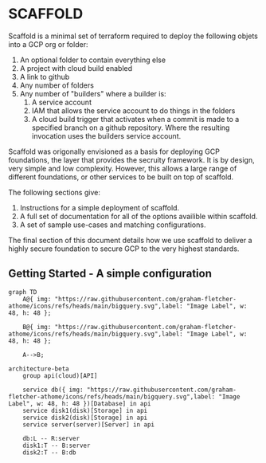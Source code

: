 # SCAFFOLD

Scaffold is a minimal set of terraform required to deploy the following objets into a GCP org or folder:
1. An optional folder to contain everything else
2. A project with cloud build enabled
3. A link to github
4. Any number of folders
5. Any number of "builders" where a builder is:
    1. A service account
    2. IAM that allows the service account to do things in the folders
    3. A cloud build trigger that activates when a commit is made to a 
       specified branch on a github repository. Where the resulting invocation
       uses the builders service account.

Scaffold was origonally envisioned as a basis for deploying GCP foundations, the layer that provides the secruity framework.  It is by design, very simple and low complexity. However, this allows a large range of different foundations, or other services to be built on top of scaffold. 

The following sections give:
1. Instructions for a simple deployment of scaffold.
2. A full set of documentation for all of the options availible within scaffold.
3. A set of sample use-cases and matching configurations.

The final section of this document details how we use scaffold to deliver a highly secure foundation to secure GCP to the very highest standards.

## Getting Started - A simple configuration

```mermaid
graph TD
    A@{ img: "https://raw.githubusercontent.com/graham-fletcher-athome/icons/refs/heads/main/bigquery.svg",label: "Image Label", w: 48, h: 48 };

    B@{ img: "https://raw.githubusercontent.com/graham-fletcher-athome/icons/refs/heads/main/bigquery.svg",label: "Image Label", w: 48, h: 48 };

    A-->B;
```
```mermaid
architecture-beta
    group api(cloud)[API]

    service db({ img: "https://raw.githubusercontent.com/graham-fletcher-athome/icons/refs/heads/main/bigquery.svg",label: "Image Label", w: 48, h: 48 })[Database] in api
    service disk1(disk)[Storage] in api
    service disk2(disk)[Storage] in api
    service server(server)[Server] in api

    db:L -- R:server
    disk1:T -- B:server
    disk2:T -- B:db
```


